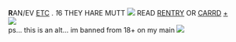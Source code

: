 <strong>R</strong>AN/EV <a href="https://rentry.co/inthewoods">ETC</A> . <i>1</i>6 THEY HARE MUTT <img src="https://autism.crd.co/assets/images/gallery15/82a92712.png?v=609aea25"> READ <a href="https://rentry.co/lops">RENTRY</a> OR <a href="https://masky.crd.co">CARRD</a> <a href="https://habit.crd.co">+</a>
<br>
<img src="https://64.media.tumblr.com/05658ff58ee348d1ef7b2f9bb0fc4b93/tumblr_psicd1so9o1xa4vijo1_540.gif">
<br>
ps... this is an alt... im banned from 18+ on my main <img src="https://gifcity.carrd.co/assets/images/gallery03/30a8b255.gif?v=a5c82efa">
